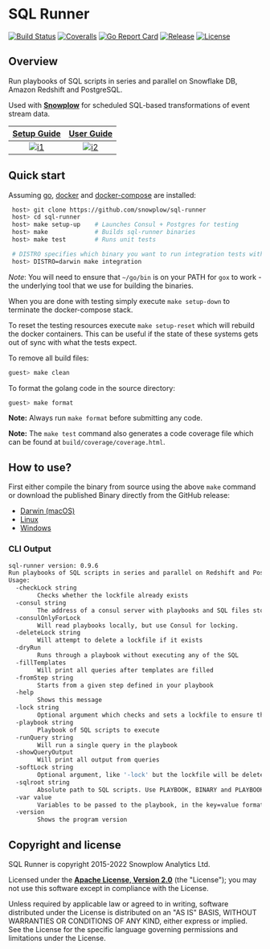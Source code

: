 # SQL Runner

[![Build Status][gh-actions-image]][gh-actions] [![Coveralls][coveralls-image]][coveralls] [![Go Report Card][goreport-image]][goreport] [![Release][release-image]][releases] [![License][license-image]][license]

## Overview

Run playbooks of SQL scripts in series and parallel on Snowflake DB, Amazon Redshift and PostgreSQL.

Used with **[Snowplow][snowplow]** for scheduled SQL-based transformations of event stream data.

|  **[Setup Guide][setup-guide]**     | **[User Guide][user-guide]**     |
|:--------------------------------------:|:-----------------------------------------:|
|  [![i1][setup-image]][setup-guide] | [![i2][user-image]][user-guide] |

## Quick start

Assuming [go][go-url], [docker][docker-url] and [docker-compose][docker-compose-url] are installed:

```bash
 host> git clone https://github.com/snowplow/sql-runner
 host> cd sql-runner
 host> make setup-up    # Launches Consul + Postgres for testing
 host> make             # Builds sql-runner binaries
 host> make test        # Runs unit tests

 # DISTRO specifies which binary you want to run integration tests with
 host> DISTRO=darwin make integration
```

_Note_: You will need to ensure that `~/go/bin` is on your PATH for `gox` to work - the underlying tool that we use for building the binaries.

When you are done with testing simply execute `make setup-down` to terminate the docker-compose stack.

To reset the testing resources execute `make setup-reset` which will rebuild the docker containers.  This can be useful if the state of these systems gets out of sync with what the tests expect.

To remove all build files:

```bash
guest> make clean
```

To format the golang code in the source directory:

```bash
guest> make format
```

**Note:** Always run `make format` before submitting any code.

**Note:** The `make test` command also generates a code coverage file which can be found at `build/coverage/coverage.html`.

## How to use?

First either compile the binary from source using the above `make` command or download the published Binary directly from the GitHub release:

* [Darwin (macOS)](https://github.com/snowplow/sql-runner/releases/download/0.9.6/sql_runner_0.9.6_darwin_amd64.zip)
* [Linux](https://github.com/snowplow/sql-runner/releases/download/0.9.6/sql_runner_0.9.6_linux_amd64.zip)
* [Windows](https://github.com/snowplow/sql-runner/releases/download/0.9.6/sql_runner_0.9.6_windows_amd64.zip)

### CLI Output

```bash
sql-runner version: 0.9.6
Run playbooks of SQL scripts in series and parallel on Redshift and Postgres
Usage:
  -checkLock string
    	Checks whether the lockfile already exists
  -consul string
    	The address of a consul server with playbooks and SQL files stored in KV pairs
  -consulOnlyForLock
    	Will read playbooks locally, but use Consul for locking.
  -deleteLock string
    	Will attempt to delete a lockfile if it exists
  -dryRun
    	Runs through a playbook without executing any of the SQL
  -fillTemplates
    	Will print all queries after templates are filled
  -fromStep string
    	Starts from a given step defined in your playbook
  -help
    	Shows this message
  -lock string
    	Optional argument which checks and sets a lockfile to ensure this run is a singleton. Deletes lock on run completing successfully
  -playbook string
    	Playbook of SQL scripts to execute
  -runQuery string
    	Will run a single query in the playbook
  -showQueryOutput
    	Will print all output from queries
  -softLock string
    	Optional argument, like '-lock' but the lockfile will be deleted even if the run fails
  -sqlroot string
    	Absolute path to SQL scripts. Use PLAYBOOK, BINARY and PLAYBOOK_CHILD for those respective paths (default "PLAYBOOK")
  -var value
    	Variables to be passed to the playbook, in the key=value format
  -version
    	Shows the program version
```

## Copyright and license

SQL Runner is copyright 2015-2022 Snowplow Analytics Ltd.

Licensed under the **[Apache License, Version 2.0][license]** (the "License");
you may not use this software except in compliance with the License.

Unless required by applicable law or agreed to in writing, software
distributed under the License is distributed on an "AS IS" BASIS,
WITHOUT WARRANTIES OR CONDITIONS OF ANY KIND, either express or implied.
See the License for the specific language governing permissions and
limitations under the License.

[go-url]: https://golang.org/doc/install
[docker-url]: https://docs.docker.com/get-docker/
[docker-compose-url]: https://docs.docker.com/compose/install/

[gh-actions]: https://github.com/snowplow/sql-runner/actions
[gh-actions-image]: https://github.com/snowplow/sql-runner/workflows/Build/badge.svg?branch=master

[release-image]: https://img.shields.io/github/v/release/snowplow/sql-runner
[releases]: https://github.com/snowplow/sql-runner/releases

[license-image]: http://img.shields.io/badge/license-Apache--2-blue.svg?style=flat
[license]: http://www.apache.org/licenses/LICENSE-2.0

[coveralls-image]: https://coveralls.io/repos/github/snowplow/sql-runner/badge.svg?branch=master
[coveralls]: https://coveralls.io/github/snowplow/sql-runner?branch=master

[goreport]: https://goreportcard.com/report/github.com/snowplow/sql-runner
[goreport-image]: https://goreportcard.com/badge/github.com/snowplow/sql-runner

[snowplow]: https://github.com/snowplow/snowplow

[setup-guide]: https://docs.snowplowanalytics.com/docs/modeling-your-data/setup-and-run-sql-runner/
[user-guide]: https://docs.snowplowanalytics.com/docs/modeling-your-data/setup-and-run-sql-runner/#User_guide

[setup-image]:  https://d3i6fms1cm1j0i.cloudfront.net/github/images/setup.png
[user-image]: https://d3i6fms1cm1j0i.cloudfront.net/github/images/techdocs.png
